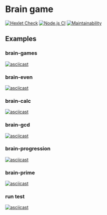 # Brain game

[![Hexlet Check](https://github.com/strelov1/frontend-project-lvl1/workflows/hexlet-check/badge.svg)](https://github.com/strelov1/frontend-project-lvl1/actions?query=workflow%3Ahexlet-check)
[![Node.js CI](https://github.com/strelov1/frontend-project-lvl1/workflows/Node.js%20CI/badge.svg)](https://github.com/strelov1/frontend-project-lvl1/actions?query=workflow%3A%22Node.js+CI%22)
[![Maintainability](https://api.codeclimate.com/v1/badges/a99a88d28ad37a79dbf6/maintainability)](https://codeclimate.com/github/strelov1/frontend-project-lvl1)


## Examples

### brain-games
[![asciicast](https://asciinema.org/a/LFXwpQ1UtrNusaVn2Z5SBwfYC.png)](https://asciinema.org/a/LFXwpQ1UtrNusaVn2Z5SBwfYC)
### brain-even
[![asciicast](https://asciinema.org/a/UEhrRkvW6UsGG9K2R2kwUe04L.png)](https://asciinema.org/a/UEhrRkvW6UsGG9K2R2kwUe04L)
### brain-calc
[![asciicast](https://asciinema.org/a/rovyFCsqaklMbXcqZB9cIzQkw.png)](https://asciinema.org/a/rovyFCsqaklMbXcqZB9cIzQkw)
### brain-gcd
[![asciicast](https://asciinema.org/a/UCgSO1a0nTkb1NZXbfdJd0Tgt.png)](https://asciinema.org/a/UCgSO1a0nTkb1NZXbfdJd0Tgt)
### brain-progression
[![asciicast](https://asciinema.org/a/Rb10gL1DYaZnI8bfi82pv1iPl.png)](https://asciinema.org/a/Rb10gL1DYaZnI8bfi82pv1iPl)
### brain-prime
[![asciicast](https://asciinema.org/a/RYqq06QlDhRgwQmrpZlSeovGI.png)](https://asciinema.org/a/RYqq06QlDhRgwQmrpZlSeovGI)
### run test
[![asciicast](https://asciinema.org/a/bRRkg49LUeYv6PdRjoZKNTVIq.png)](https://asciinema.org/a/bRRkg49LUeYv6PdRjoZKNTVIq)
